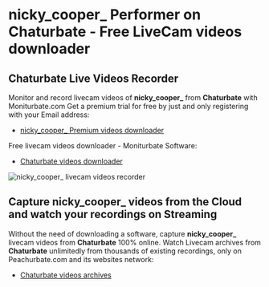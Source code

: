 # nicky_cooper_ Performer on Chaturbate - Free LiveCam videos downloader

## Chaturbate Live Videos Recorder

Monitor and record livecam videos of **nicky_cooper_** from **Chaturbate** with Moniturbate.com
Get a premium trial for free by just and only registering with your Email address:
* [nicky_cooper_ Premium videos downloader](https://moniturbate.com/request-demo-licence-key.html)

Free livecam videos downloader - Moniturbate Software:
* [Chaturbate videos downloader](https://moniturbate.com/moniturbate-download-software.html)

![nicky_cooper_ livecam videos recorder](https://peachurnet.com/templates/moniturbate-software.png)


## Capture nicky_cooper_ videos from the Cloud and watch your recordings on Streaming

Without the need of downloading a software, capture **nicky_cooper_** livecam videos from **Chaturbate** 100% online.
Watch Livecam archives from **Chaturbate** unlimitedly from thousands of existing recordings, only on Peachurbate.com and its websites network:
* [Chaturbate videos archives](https://peachurnet.com/)